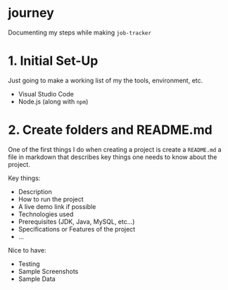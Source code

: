 # journey

Documenting my steps while making `job-tracker`

# 1. Initial Set-Up

Just going to make a working list of my the tools, environment, etc.

- Visual Studio Code
- Node.js (along with `npm`)


# 2. Create folders and README.md

One of the first things I do when creating a project is create a `README.md` a file in markdown that describes key things one needs to know about the project.

Key things:

- Description
- How to run the project
- A live demo link if possible
- Technologies used
- Prerequisites (JDK, Java, MySQL, etc...)
- Specifications or Features of the project
- ...

Nice to have:

- Testing
- Sample Screenshots
- Sample Data